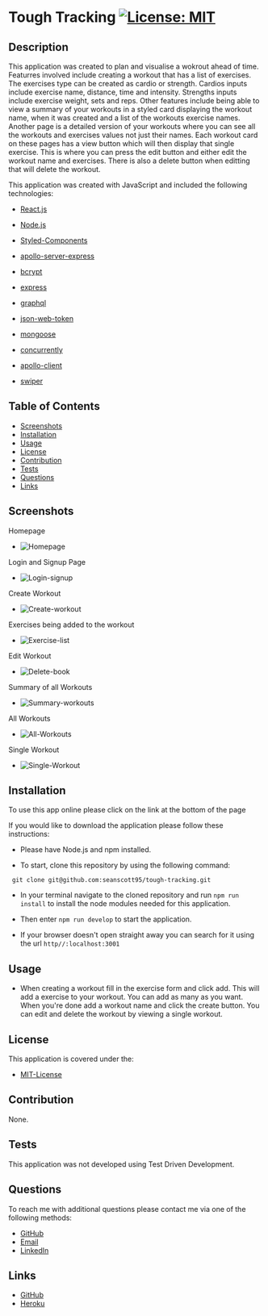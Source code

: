# Tough Tracking [![License: MIT](https://img.shields.io/badge/License-MIT-yellow.svg)](https://opensource.org/licenses/MIT)

## Description
<p> This application was created to plan and visualise a wokrout ahead of time. Featurres involved include creating a workout that has a list of exercises. The exercises type can be created as cardio or strength. Cardios inputs include exercise name, distance, time and intensity. Strengths inputs include exercise weight, sets and reps. Other features include being able to view a summary of your workouts in a styled card displaying the workout name, when it was created and a list of the workouts exercise names. Another page is a detailed version of your workouts where you can see all the workouts and exercises values not just their names. Each workout card on these pages has a view button which will then display that single exercise. This is where you can press the edit button and either edit the workout name and exercises. There is also a delete button when editting that will delete the workout.
</p>

<p>This application was created with JavaScript and included the following technologies:</p>

- [React.js](https://reactjs.org/)

- [Node.js](https://nodejs.org/en/)

- [Styled-Components](https://styled-components.com/)

- [apollo-server-express](https://www.npmjs.com/package/apollo-server-express)

- [bcrypt](https://www.npmjs.com/package/bcrypt)

- [express](https://www.npmjs.com/package/express)

- [graphql](https://www.npmjs.com/package/graphql)

- [json-web-token](https://www.npmjs.com/package/jsonwebtoken)

- [mongoose](https://www.npmjs.com/package/mongoose)

- [concurrently](https://www.npmjs.com/package/concurrently)

- [apollo-client](https://www.npmjs.com/package/@apollo/client)

- [swiper](https://www.npmjs.com/package/swiper)
    
## Table of Contents 
- [Screenshots](#Screenshots)
- [Installation](#Installation)
- [Usage](#Usage)
- [License](#License)
- [Contribution](#Contribution)
- [Tests](#Tests)
- [Questions](#Questions)
- [Links](#Links)

## Screenshots

<p>Homepage</p>

- ![Homepage](./client/src/assets/images/homepage.png)

<p>Login and Signup Page</p>

- ![Login-signup](./client/src/assets/images/login.png)

<p>Create Workout</p>

- ![Create-workout](./client/src/assets/images/createPage.png)

<p>Exercises being added to the workout</p>

- ![Exercise-list](./client/src/assets/images/addingList.png)

<p>Edit Workout</p>

- ![Delete-book](./client/src/assets/images/edit.png)

<p>Summary of all Workouts</p>

- ![Summary-workouts](./client/src/assets/images/summaryPage.png)

<p>All Workouts</p>

- ![All-Workouts](./client/src/assets/images/viewAll.png)

<p>Single Workout</p>

- ![Single-Workout](./client/src/assets/images/viewSingle.png)

## Installation
<p> To use this app online please click on the link at the bottom of the page</p>

<p>If you would like to download the application please follow these instructions:
</p>

- Please have Node.js and npm installed.

- To start, clone this repository by using the following command:

 ```
  git clone git@github.com:seanscott95/tough-tracking.git
 ```

- In your terminal navigate to the cloned repository and run ```npm run install``` to install the node modules needed for this application.

- Then enter ```npm run develop``` to start the application.

- If your browser doesn't open straight away you can search for it using the url ```http//:localhost:3001```

## Usage 
- When creating a workout fill in the exercise form and click add. This will add a exercise to your workout. You can add as many as you want. When you're done add a workout name and click the create button. You can edit and delete the workout by viewing a single workout.

## License 
<p> This application is covered under the:</p>

- [MIT-License](https://opensource.org/licenses/MIT)

## Contribution 
<p> None.</p>

## Tests 
<p> This application was not developed using Test Driven Development.</p>

## Questions 
<p> To reach me with additional questions please contact me via one of the following methods: </p>

- [GitHub](https://github.com/seanscott95)
- [Email](mailto:seanms418@gmail.com)
- [LinkedIn](https://www.linkedin.com/in/sean-scott-18ba07225/)

## Links
- [GitHub](https://github.com/seanscott95/tough-tracking)
- [Heroku](https://tough-tracking.herokuapp.com/)